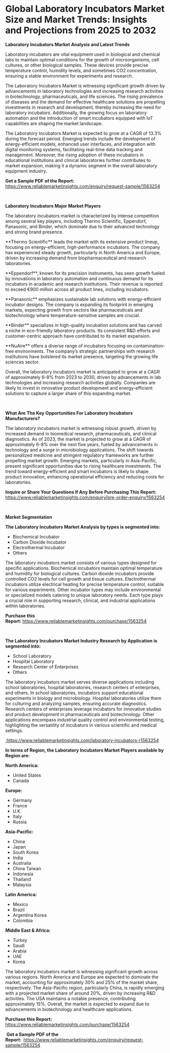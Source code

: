 <p><h1>Global Laboratory Incubators Market Size and Market Trends: Insights and Projections from 2025 to 2032</h1></p><p><strong>Laboratory Incubators Market Analysis and Latest Trends</strong></p>
<p><p>Laboratory incubators are vital equipment used in biological and chemical labs to maintain optimal conditions for the growth of microorganisms, cell cultures, or other biological samples. These devices provide precise temperature control, humidity levels, and sometimes CO2 concentration, ensuring a stable environment for experiments and research.</p><p>The Laboratory Incubators Market is witnessing significant growth driven by advancements in laboratory technologies and increasing research activities in biotechnology, pharmaceuticals, and life sciences. The rising prevalence of diseases and the demand for effective healthcare solutions are propelling investments in research and development, thereby increasing the need for laboratory incubators. Additionally, the growing focus on laboratory automation and the introduction of smart incubators equipped with IoT capabilities are shaping the market landscape.</p><p>The Laboratory Incubators Market is expected to grow at a CAGR of 13.3% during the forecast period. Emerging trends include the development of energy-efficient models, enhanced user interfaces, and integration with digital monitoring systems, facilitating real-time data tracking and management. Moreover, the rising adoption of these incubators in educational institutions and clinical laboratories further contributes to market expansion, making it a dynamic segment in the overall laboratory equipment industry.</p></p>
<p><strong>Get a Sample PDF of the Report:&nbsp;</strong> <a href="https://www.reliablemarketinsights.com/enquiry/request-sample/1563254?utm_campaign=2441&utm_medium=2&utm_source=Github&utm_content=ia&utm_term=16042025&utm_id=laboratory-incubators">https://www.reliablemarketinsights.com/enquiry/request-sample/1563254</a></p>
<p>&nbsp;</p>
<p><strong>Laboratory Incubators Major Market Players</strong></p>
<p><p>The laboratory incubators market is characterized by intense competition among several key players, including Thermo Scientific, Eppendorf, Panasonic, and Binder, which dominate due to their advanced technology and strong brand presence. </p><p>**Thermo Scientific** leads the market with its extensive product lineup, focusing on energy-efficient, high-performance incubators. The company has experienced steady growth, particularly in North America and Europe, driven by increasing demand from biopharmaceutical and research laboratories. </p><p>**Eppendorf**, known for its precision instruments, has seen growth fueled by innovations in laboratory automation and continuous demand for its incubators in academic and research institutions. Their revenue is reported to exceed €900 million across all product lines, including incubators.</p><p>**Panasonic** emphasizes sustainable lab solutions with energy-efficient incubator designs. The company is expanding its footprint in emerging markets, expecting growth from sectors like pharmaceuticals and biotechnology where temperature-sensitive samples are crucial.</p><p>**Binder** specializes in high-quality incubation solutions and has carved a niche in eco-friendly laboratory products. Its consistent R&D efforts and customer-centric approach have contributed to its market expansion.</p><p>**NuAire** offers a diverse range of incubators focusing on contamination-free environments. The company’s strategic partnerships with research institutions have bolstered its market presence, targeting the growing life sciences sector.</p><p>Overall, the laboratory incubators market is anticipated to grow at a CAGR of approximately 6-8% from 2023 to 2030, driven by advancements in lab technologies and increasing research activities globally. Companies are likely to invest in innovative product development and energy-efficient solutions to capture a larger share of this expanding market.</p></p>
<p>&nbsp;</p>
<p><strong>What Are The Key Opportunities For Laboratory Incubators Manufacturers?</strong></p>
<p><p>The laboratory incubators market is witnessing robust growth, driven by increased demand in biomedical research, pharmaceuticals, and clinical diagnostics. As of 2023, the market is projected to grow at a CAGR of approximately 6-8% over the next five years, fueled by advancements in technology and a surge in microbiology applications. The shift towards personalized medicine and stringent regulatory frameworks are further propelling market growth. Emerging markets, particularly in Asia-Pacific, present significant opportunities due to rising healthcare investments. The trend toward energy-efficient and smart incubators is likely to shape product innovation, enhancing operational efficiency and reducing costs for laboratories.</p></p>
<p><strong>Inquire or Share Your Questions If Any Before Purchasing This Report:</strong> <a href="https://www.reliablemarketinsights.com/enquiry/pre-order-enquiry/1563254?utm_campaign=2441&utm_medium=2&utm_source=Github&utm_content=ia&utm_term=16042025&utm_id=laboratory-incubators">https://www.reliablemarketinsights.com/enquiry/pre-order-enquiry/1563254</a></p>
<p>&nbsp;</p>
<p><strong>Market Segmentation</strong></p>
<p><strong>The Laboratory Incubators Market Analysis by types is segmented into:</strong></p>
<p><ul><li>Biochemical Incubator</li><li>Carbon Dioxide Incubator</li><li>Electrothermal Incubator</li><li>Others</li></ul></p>
<p><p>The laboratory incubators market consists of various types designed for specific applications. Biochemical incubators maintain optimal temperature and humidity for biological cultures. Carbon dioxide incubators provide controlled CO2 levels for cell growth and tissue cultures. Electrothermal incubators utilize electrical heating for precise temperature control, suitable for various experiments. Other incubator types may include environmental or specialized models catering to unique laboratory needs. Each type plays a crucial role in supporting research, clinical, and industrial applications within laboratories.</p></p>
<p><strong>Purchase this Report:&nbsp;</strong><a href="https://www.reliablemarketinsights.com/purchase/1563254?utm_campaign=2441&utm_medium=2&utm_source=Github&utm_content=ia&utm_term=16042025&utm_id=laboratory-incubators">https://www.reliablemarketinsights.com/purchase/1563254</a></p>
<p>&nbsp;</p>
<p><strong>The Laboratory Incubators Market Industry Research by Application is segmented into:</strong></p>
<p><ul><li>School Laboratory</li><li>Hospital Laboratory</li><li>Research Center of Enterprises</li><li>Others</li></ul></p>
<p><p>The laboratory incubators market serves diverse applications including school laboratories, hospital laboratories, research centers of enterprises, and others. In school laboratories, incubators support educational experiments in biology and microbiology. Hospital laboratories utilize them for culturing and analyzing samples, ensuring accurate diagnostics. Research centers of enterprises leverage incubators for innovative studies and product development in pharmaceuticals and biotechnology. Other applications encompass industrial quality control and environmental testing, highlighting the versatility of incubators in various scientific and medical settings.</p></p>
<p><a href="https://www.reliablemarketinsights.com/laboratory-incubators-r1563254?utm_campaign=2441&utm_medium=2&utm_source=Github&utm_content=ia&utm_term=16042025&utm_id=laboratory-incubators">&nbsp;https://www.reliablemarketinsights.com/laboratory-incubators-r1563254</a></p>
<p><strong>In terms of Region, the Laboratory Incubators Market Players available by Region are:</strong></p>
<p>
    <p> <strong> North America: </strong>
        <ul>
            <li>United States</li>
            <li>Canada</li>
        </ul>
        </p> 
    <p> <strong> Europe: </strong>
        <ul>
            <li>Germany</li>
            <li>France</li>
            <li>U.K.</li>
            <li>Italy</li>
            <li>Russia</li>
        </ul>
        </p> 
    <p> <strong> Asia-Pacific: </strong>
        <ul>
            <li>China</li>
            <li>Japan</li>
            <li>South Korea</li>
            <li>India</li>
            <li>Australia</li>
            <li>China Taiwan</li>
            <li>Indonesia</li>
            <li>Thailand</li>
            <li>Malaysia</li>
        </ul>
        </p> 
    <p> <strong> Latin America: </strong>
        <ul>
            <li>Mexico</li>
            <li>Brazil</li>
            <li>Argentina Korea</li>
            <li>Colombia</li>
        </ul>
        </p> 
    <p> <strong> Middle East & Africa: </strong>
        <ul>
            <li>Turkey</li>
            <li>Saudi</li>
            <li>Arabia</li>
            <li>UAE</li>
            <li>Korea</li>
        </ul>
    </p>
    </p>
<p><p>The laboratory incubators market is witnessing significant growth across various regions. North America and Europe are expected to dominate the market, accounting for approximately 30% and 25% of the market share, respectively. The Asia-Pacific region, particularly China, is rapidly emerging with a projected market share of around 20%, driven by increasing R&D activities. The USA maintains a notable presence, contributing approximately 15%. Overall, the market is expected to expand due to advancements in biotechnology and healthcare applications.</p></p>
<p><strong>Purchase this Report: </strong><a href="https://www.reliablemarketinsights.com/purchase/1563254?utm_campaign=2441&utm_medium=2&utm_source=Github&utm_content=ia&utm_term=16042025&utm_id=laboratory-incubators">https://www.reliablemarketinsights.com/purchase/1563254</a></p>
<p>&nbsp;<strong>Get a Sample PDF of the Report:&nbsp;&nbsp;</strong><a href="https://www.reliablemarketinsights.com/enquiry/request-sample/1563254?utm_campaign=2441&utm_medium=2&utm_source=Github&utm_content=ia&utm_term=16042025&utm_id=laboratory-incubators">https://www.reliablemarketinsights.com/enquiry/request-sample/1563254</a></p>
<p><strong></strong></p>
<p><p></p><p></p><p></p></p>